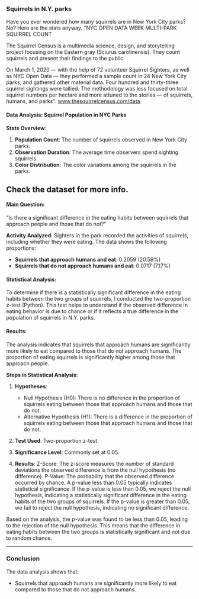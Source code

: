 ### Squirrels in N.Y. parks

Have you ever wondered how many squirrels are in New York City parks? No? Here are the stats anyway.
"NYC OPEN DATA WEEK MULTI-PARK SQUIRREL COUNT

The Squirrel Census is a multimedia science, design, and storytelling project focusing on the Eastern gray (Sciurus carolinensis). They count squirrels and present their findings to the public. 

On March 1, 2020 — with the help of 72 volunteer Squirrel Sighters, as well as NYC Open Data — they performed a sample count in 24 New York City parks, and gathered other material data. Four hundred and thirty-three squirrel sightings were tallied. The methodology was less focused on total squirrel numbers per hectare and more attuned to the stories — of squirrels, humans, and parks". www.thesquirrelcensus.com/data

#### Data Analysis: Squirrel Population in NYC Parks

**Stats Overview**:
1. **Population Count**: The number of squirrels observed in New York City parks.
2. **Observation Duration**: The average time observers spend sighting squirrels.
3. **Color Distribution**: The color variations among the squirrels in the parks.

Check the dataset for more info.
-----------
#### Main Question:

"Is there a significant difference in the eating habits between squirrels that approach people and those that do not?"

**Activity Analyzed**:
Sighters in the park recorded the activities of squirrels, including whether they were eating. The data shows the following proportions:
- **Squirrels that approach humans and eat**: 0.2059 (20.59%)
- **Squirrels that do not approach humans and eat**: 0.0717 (7.17%)

#### Statistical Analysis:
To determine if there is a statistically significant difference in the eating habits between the two groups of squirrels, I conducted the two-proportion z-test (Python). This test helps to understand if the observed difference in eating behavior is due to chance or if it reflects a true difference in the population of squirrels in N.Y. parks.

#### Results:
The analysis indicates that squirrels that approach humans are significantly more likely to eat compared to those that do not approach humans. The proportion of eating squirrels is significantly higher among those that approach people.

**Steps in Statistical Analysis**:
1. **Hypotheses**:
   - Null Hypothesis (H0): There is no difference in the proportion of squirrels eating between those that approach humans and those that do not.
   - Alternative Hypothesis (H1): There is a difference in the proportion of squirrels eating between those that approach humans and those that do not.
2. **Test Used**: Two-proportion z-test.
3. **Significance Level**: Commonly set at 0.05.

4. **Results**:
Z-Score: The z-score measures the number of standard deviations the observed difference is from the null hypothesis (no difference).
P-Value: The probability that the observed difference occurred by chance. A p-value less than 0.05 typically indicates statistical significance. If the p-value is less than 0.05, we reject the null hypothesis, indicating a statistically significant difference in the eating habits of the two groups of squirrels. If the p-value is greater than 0.05, we fail to reject the null hypothesis, indicating no significant difference.

Based on the analysis, the p-value was found to be less than 0.05, leading to the rejection of the null hypothesis. This means that the difference in eating habits between the two groups is statistically significant and not due to random chance.

----

### Conclusion
The data analysis shows that:
- Squirrels that approach humans are significantly more likely to eat compared to those that do not approach humans.


